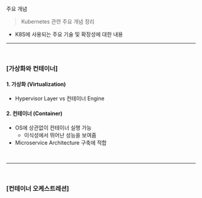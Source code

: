 주요 개념
> Kubernetes 관련 주요 개념 정리
* K8S에 사용되는 주요 기술 및 확장성에 대한 내용

<hr>
<br>

### [가상화와 컨테이너]

#### 1. 가상화 (Virtualization)
* Hypervisor Layer vs 컨테이너 Engine

#### 2. 컨테이너 (Container)
* OS에 상관없이 컨테이너 실행 가능
  * 이식성에서 뛰어난 성능을 보여줌
* Microservice Architecture 구축에 적합

<br>
<hr>
<br>

### [컨테이너 오케스트레션]

#### 
